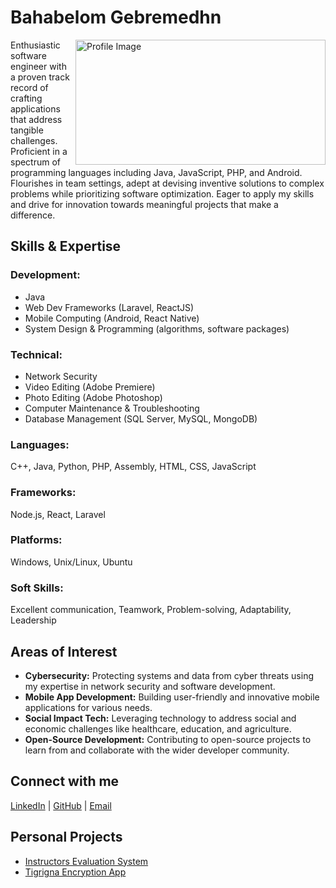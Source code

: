 # Bahabelom Gebremedhn

<img align="right" width="400" height="200" src="https://4.bp.blogspot.com/-6vGvy4vCcvE/Xdcwnaf7XzI/AAAAAAAANZM/Io2mm8SXjmUVCo60byOn-XpLUpn54nizACLcBGAsYHQ/s1600/image1.gif" alt="Profile Image">

Enthusiastic software engineer with a proven track record of crafting applications that address tangible challenges. Proficient in a spectrum of programming languages including Java, JavaScript, PHP, and Android. Flourishes in team settings, adept at devising inventive solutions to complex problems while prioritizing software optimization. Eager to apply my skills and drive for innovation towards meaningful projects that make a difference.
## Skills & Expertise

### Development:
- Java
- Web Dev Frameworks (Laravel, ReactJS)
- Mobile Computing (Android, React Native)
- System Design & Programming (algorithms, software packages)

### Technical:
- Network Security 
- Video Editing (Adobe Premiere)
- Photo Editing (Adobe Photoshop)
- Computer Maintenance & Troubleshooting
- Database Management (SQL Server, MySQL, MongoDB)
  
### Languages: 
C++, Java, Python, PHP, Assembly, HTML, CSS, JavaScript

### Frameworks:  
Node.js, React, Laravel

### Platforms: 
Windows, Unix/Linux, Ubuntu

### Soft Skills: 
Excellent communication,
Teamwork, Problem-solving, Adaptability, Leadership

## Areas of Interest
- **Cybersecurity:** Protecting systems and data from cyber threats using my expertise in network security and software development.
- **Mobile App Development:** Building user-friendly and innovative mobile applications for various needs.
- **Social Impact Tech:** Leveraging technology to address social and economic challenges like healthcare, education, and agriculture.
- **Open-Source Development:** Contributing to open-source projects to learn from and collaborate with the wider developer community.

## Connect with me

[LinkedIn](https://www.linkedin.com/in/bahabelom-gebremedhn-b514b1175/) | [GitHub](https://github.com/bahabelom) | [Email](mailto:bahabelomgebremedhn2@gmail.com)

## Personal Projects

- [Instructors Evaluation System](link-to-project)
- [Tigrigna Encryption App](link-to-project)
